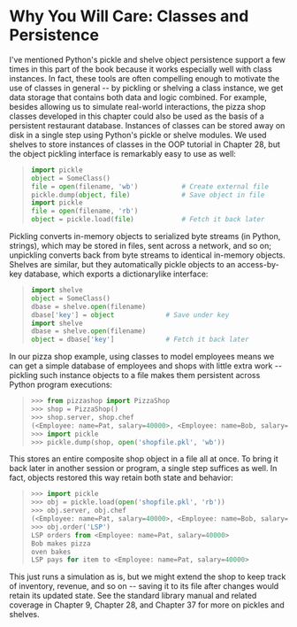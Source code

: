 # Why You Will Care: Classes and Persistence
I've mentioned Python's pickle and shelve object persistence support a few times in
this part of the book because it works especially well with class instances. In fact, these
tools are often compelling enough to motivate the use of classes in general -- by pickling
or shelving a class instance, we get data storage that contains both data and logic combined.
For example, besides allowing us to simulate real-world interactions, the pizza shop
classes developed in this chapter could also be used as the basis of a persistent restaurant
database. Instances of classes can be stored away on disk in a single step using Python's
pickle or shelve modules. We used shelves to store instances of classes in the OOP
tutorial in Chapter 28, but the object pickling interface is remarkably easy to use as well:
> ```python
> import pickle
> object = SomeClass()
> file = open(filename, 'wb') 			# Create external file
> pickle.dump(object, file) 			# Save object in file
> import pickle
> file = open(filename, 'rb')
> object = pickle.load(file) 			# Fetch it back later
> ```

Pickling converts in-memory objects to serialized byte streams (in Python, strings),
which may be stored in files, sent across a network, and so on; unpickling converts
back from byte streams to identical in-memory objects. Shelves are similar, but they
automatically pickle objects to an access-by-key database, which exports a dictionarylike
interface:
> ```python
> import shelve
> object = SomeClass()
> dbase = shelve.open(filename)
> dbase['key'] = object 			# Save under key
> import shelve
> dbase = shelve.open(filename)
> object = dbase['key'] 			# Fetch it back later
> ```

In our pizza shop example, using classes to model employees means we can get a simple
database of employees and shops with little extra work -- pickling such instance objects
to a file makes them persistent across Python program executions:
> ```python
> >>> from pizzashop import PizzaShop
> >>> shop = PizzaShop()
> >>> shop.server, shop.chef
> (<Employee: name=Pat, salary=40000>, <Employee: name=Bob, salary=50000>)
> >>> import pickle
> >>> pickle.dump(shop, open('shopfile.pkl', 'wb'))
> ```

This stores an entire composite shop object in a file all at once. To bring it back later in
another session or program, a single step suffices as well. In fact, objects restored this
way retain both state and behavior:
> ```python
> >>> import pickle
> >>> obj = pickle.load(open('shopfile.pkl', 'rb'))
> >>> obj.server, obj.chef
> (<Employee: name=Pat, salary=40000>, <Employee: name=Bob, salary=50000>)
> >>> obj.order('LSP')
> LSP orders from <Employee: name=Pat, salary=40000>
> Bob makes pizza
> oven bakes
> LSP pays for item to <Employee: name=Pat, salary=40000>
> ```

This just runs a simulation as is, but we might extend the shop to keep track of inventory,
revenue, and so on -- saving it to its file after changes would retain its updated
state. See the standard library manual and related coverage in Chapter 9, Chapter 28,
and Chapter 37 for more on pickles and shelves.
